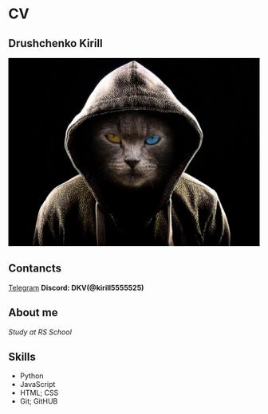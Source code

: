 # CV

## Drushchenko Kirill
![Avatar](cat.jpg)

## Contancts
[Telegram](https://t.me/kirill555525)
**Discord: DKV(@kirill5555525)**

## About me
*Study at RS School*

## Skills
* Python
* JavaScript
* HTML; CSS
* Git; GitHUB


